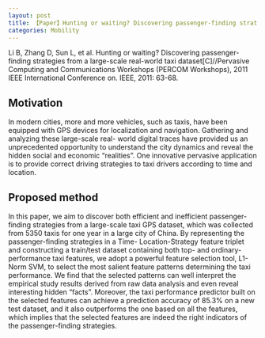 ```yaml
---
layout: post
title: 【Paper】Hunting or waiting? Discovering passenger-finding strategies from a large-scale real-world taxi dataset
categories: Mobility
---
```


Li B, Zhang D, Sun L, et al. Hunting or waiting? Discovering passenger-finding strategies from a large-scale real-world taxi dataset[C]//Pervasive Computing and Communications Workshops (PERCOM Workshops), 2011 IEEE International Conference on. IEEE, 2011: 63-68.

## Motivation

In modern cities, more and more vehicles, such as taxis, have been equipped with GPS devices for localization and navigation. Gathering and analyzing these large-scale real- world digital traces have provided us an unprecedented opportunity to understand the city dynamics and reveal the hidden social and economic “realities”. One innovative pervasive application is to provide correct driving strategies to taxi drivers according to time and location.

## Proposed method

In this paper, we aim to discover both efficient and inefficient passenger-finding strategies from a large-scale taxi GPS dataset, which was collected from 5350 taxis for one year in a large city of China. By representing the passenger-finding strategies in a Time- Location-Strategy feature triplet and constructing a train/test dataset containing both top- and ordinary-performance taxi features, we adopt a powerful feature selection tool, L1-Norm SVM, to select the most salient feature patterns determining the taxi performance. We find that the selected patterns can well interpret the empirical study results derived from raw data analysis and even reveal interesting hidden “facts”. Moreover, the taxi performance predictor built on the selected features can achieve a prediction accuracy of 85.3% on a new test dataset, and it also outperforms the one based on all the features, which implies that the selected features are indeed the right indicators of the passenger-finding strategies.